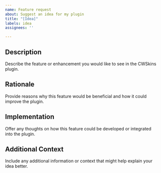 ```yaml
---
name: Feature request
about: Suggest an idea for my plugin
title: "[Idea]"
labels: idea
assignees: ''

---
```


## Description
<!-- A clear and concise description of what the idea or feature is. -->
Describe the feature or enhancement you would like to see in the CWSkins plugin.

## Rationale
<!-- Explain why this feature should be added to the plugin. -->
Provide reasons why this feature would be beneficial and how it could improve the plugin.

## Implementation
<!-- If possible, provide suggestions on how to implement the feature. -->
Offer any thoughts on how this feature could be developed or integrated into the plugin.

## Additional Context
<!-- Add any other context or screenshots about the feature request here. -->
Include any additional information or context that might help explain your idea better.
